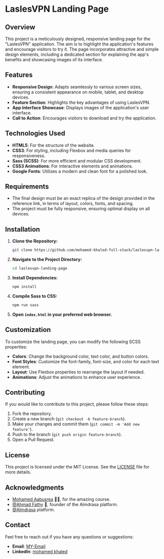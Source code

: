 # LaslesVPN Landing Page

## Overview

This project is a meticulously designed, responsive landing page for the "LaslesVPN" application. The aim is to highlight the application's features and encourage visitors to try it. The page incorporates attractive and simple design elements, including a dedicated section for explaining the app's benefits and showcasing images of its interface.

## Features

- **Responsive Design**: Adapts seamlessly to various screen sizes, ensuring a consistent appearance on mobile, tablet, and desktop devices.
- **Feature Section**: Highlights the key advantages of using LaslesVPN.
- **App Interface Showcase**: Displays images of the application's user interface.
- **Call to Action**: Encourages visitors to download and try the application.

## Technologies Used

- **HTML5**: For the structure of the website.
- **CSS3**: For styling, including Flexbox and media queries for responsiveness.
- **Sass (SCSS)**: For more efficient and modular CSS development.
- **CSS3 Animations**: For interactive elements and animations.
- **Google Fonts**: Utilizes a modern and clean font for a polished look.

## Requirements

- The final design must be an exact replica of the design provided in the reference link, in terms of layout, colors, fonts, and spacing.
- The project must be fully responsive, ensuring optimal display on all devices.

## Installation

1. **Clone the Repository:**
   ```bash
   git clone https://github.com/mohamed-khaled-full-stack/laslesvpn-landing-page.git
   ```
2. **Navigate to the Project Directory:**
   ```bash
   cd laslesvpn-landing-page
   ```
3. **Install Dependencies:**
   ```bash
   npm install
   ```
4. **Compile Sass to CSS:**
   ```bash
   npm run sass
   ```
5. **Open `index.html` in your preferred web browser.**

## Customization

To customize the landing page, you can modify the following SCSS properties:

- **Colors**: Change the background color, text color, and button colors.
- **Font Styles**: Customize the font-family, font-size, and color for each text element.
- **Layout**: Use Flexbox properties to rearrange the layout if needed.
- **Animations**: Adjust the animations to enhance user experience.

## Contributing

If you would like to contribute to this project, please follow these steps:

1. Fork the repository.
2. Create a new branch (`git checkout -b feature-branch`).
3. Make your changes and commit them (`git commit -m 'Add new feature'`).
4. Push to the branch (`git push origin feature-branch`).
5. Open a Pull Request.

## License

This project is licensed under the MIT License. See the [LICENSE](LICENSE) file for more details.

## Acknowledgments

- [Mohamed Aabusrea](https://github.com/mohamedabusrea) 👨‍💻, for the amazing course.
- [@Ahmad Fathy](https://github.com/afkhalid) 🌟, founder of the Almdrasa platform.
- [@Almdrasa](https://github.com/Almdrasa) platform.

## Contact

Feel free to reach out if you have any questions or suggestions:
- **Email**: [MY-Email](mailto:moh27632190@gmail.com)
- **LinkedIn**: [mohamed khaled](https://www.linkedin.com/in/mohamed-khaled-full-stack/)

